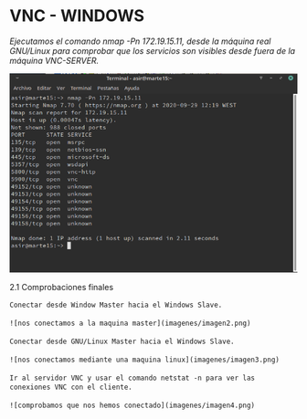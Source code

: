 # VNC - WINDOWS

  *Ejecutamos el comando nmap -Pn 172.19.15.11, desde la máquina real GNU/Linux para comprobar que los servicios son visibles desde fuera de la máquina VNC-SERVER.*

  ![comprobamos con el comando nmap en una maquina linux](images/imagen1.png)



2.1 Comprobaciones finales


    Conectar desde Window Master hacia el Windows Slave.

    ![nos conectamos a la maquina master](imagenes/imagen2.png)

    Conectar desde GNU/Linux Master hacia el Windows Slave.

    ![nos conectamos mediante una maquina linux](imagenes/imagen3.png)

    Ir al servidor VNC y usar el comando netstat -n para ver las conexiones VNC con el cliente.

    ![comprobamos que nos hemos conectado](imagenes/imagen4.png)
